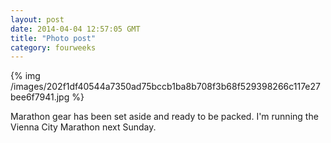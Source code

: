 ```yaml
---
layout: post
date: 2014-04-04 12:57:05 GMT
title: "Photo post"
category: fourweeks
---
```

{% img /images/202f1df40544a7350ad75bccb1ba8b708f3b68f529398266c117e27bee6f7941.jpg %}

Marathon gear has been set aside and ready to be packed. I'm running the Vienna City Marathon next Sunday.
